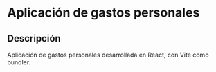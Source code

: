 # Aplicación de gastos personales

## Descripción

Aplicación de gastos personales desarrollada en React, con Vite como bundler.
